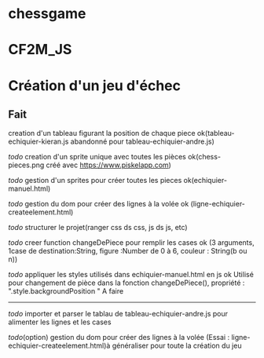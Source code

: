 # chessgame
CF2M_JS
=======
Création d'un jeu d'échec
=========================
Fait
-------------------------------------------------------------------------------------------
creation d'un tableau figurant la position de chaque piece ok(tableau-echiquier-kieran.js abandonné pour tableau-echiquier-andre.js)

*todo* creation d'un sprite unique avec toutes les pièces ok(chess-pieces.png créé avec https://www.piskelapp.com)

*todo* gestion d'un sprites pour créer toutes les pieces ok(echiquier-manuel.html)

*todo* gestion du dom pour créer des lignes à la volée ok (ligne-echiquier-createelement.html)

*todo* structurer le projet(ranger css ds css, js ds js, etc)

*todo* creer function changeDePiece pour remplir les cases ok (3 arguments, 1case de destination:String, figure :Number de 0 à 6, couleur : String(b ou n))

*todo* appliquer les styles utilisés dans echiquier-manuel.html en js ok Utilisé pour changement de pièce dans la fonction changeDePiece(), propriété : ".style.backgroundPosition "
A faire

--------------------------------------------------------------------------------------------
*todo* importer et parser le tablau de tableau-echiquier-andre.js pour alimenter les lignes et les cases

*todo*(option) gestion du dom pour créer des lignes à la volée (Essai : ligne-echiquier-createelement.html)à généraliser pour toute la création du jeu
